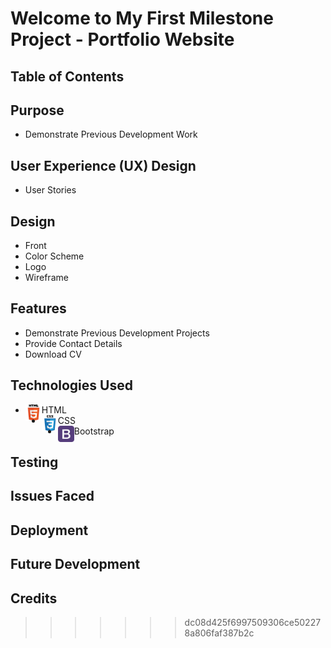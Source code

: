 # Welcome to My First Milestone Project - Portfolio Website 

## Table of Contents



## Purpose
 - Demonstrate Previous Development Work
## User Experience (UX) Design
 - User Stories
 ## Design 
 - Front
 - Color Scheme
 - Logo
 - Wireframe
## Features
 - Demonstrate Previous Development Projects
 - Provide Contact Details 
 - Download CV
## Technologies Used
 - HTML <img align="left" alt="HTML5" width="26px" src="https://raw.githubusercontent.com/github/explore/80688e429a7d4ef2fca1e82350fe8e3517d3494d/topics/html/html.png" />
 - CSS <img align="left" alt="CSS3" width="26px" src="https://raw.githubusercontent.com/github/explore/80688e429a7d4ef2fca1e82350fe8e3517d3494d/topics/css/css.png" />
 - Bootstrap <img align="left" alt="Bootstrap" width="26px" src="https://raw.githubusercontent.com/github/explore/80688e429a7d4ef2fca1e82350fe8e3517d3494d/topics/bootstrap/bootstrap.png" /> 
 
## Testing
## Issues Faced
## Deployment
## Future Development
## Credits
	
 
>>>>>>> dc08d425f6997509306ce502278a806faf387b2c
